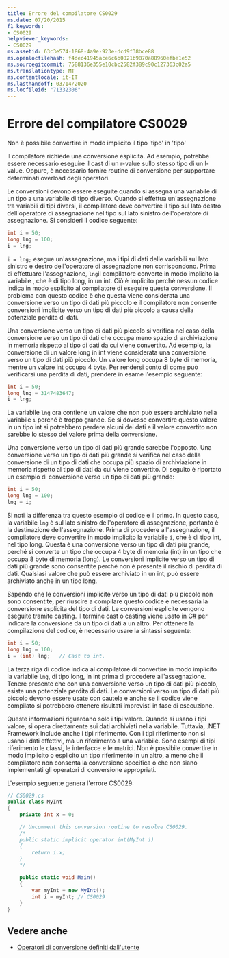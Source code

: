```yaml
---
title: Errore del compilatore CS0029
ms.date: 07/20/2015
f1_keywords:
- CS0029
helpviewer_keywords:
- CS0029
ms.assetid: 63c3e574-1868-4a9e-923e-dcd9f38bce88
ms.openlocfilehash: f4dec41945ace6c6b0821b9870a88960efbe1e52
ms.sourcegitcommit: 7588136e355e10cbc2582f389c90c127363c02a5
ms.translationtype: MT
ms.contentlocale: it-IT
ms.lasthandoff: 03/14/2020
ms.locfileid: "71332306"
---
```

# <a name="compiler-error-cs0029"></a>Errore del compilatore CS0029

Non è possibile convertire in modo implicito il tipo 'tipo' in 'tipo'

 Il compilatore richiede una conversione esplicita. Ad esempio, potrebbe essere necessario eseguire il cast di un r-value sullo stesso tipo di un l-value. Oppure, è necessario fornire routine di conversione per supportare determinati overload degli operatori.

 Le conversioni devono essere eseguite quando si assegna una variabile di un tipo a una variabile di tipo diverso. Quando si effettua un'assegnazione tra variabili di tipi diversi, il compilatore deve convertire il tipo sul lato destro dell'operatore di assegnazione nel tipo sul lato sinistro dell'operatore di assegnazione. Si consideri il codice seguente:

```csharp
int i = 50;
long lng = 100;
i = lng;
```

 `i = lng;` esegue un'assegnazione, ma i tipi di dati delle variabili sul lato sinistro e destro dell'operatore di assegnazione non corrispondono. Prima di effettuare l'assegnazione, `lng`il compilatore converte in modo implicito la variabile , che è di tipo long, in un int. Ciò è implicito perché nessun codice indica in modo esplicito al compilatore di eseguire questa conversione. Il problema con questo codice è che questa viene considerata una conversione verso un tipo di dati più piccolo e il compilatore non consente conversioni implicite verso un tipo di dati più piccolo a causa della potenziale perdita di dati.

 Una conversione verso un tipo di dati più piccolo si verifica nel caso della conversione verso un tipo di dati che occupa meno spazio di archiviazione in memoria rispetto al tipo di dati da cui viene convertito. Ad esempio, la conversione di un valore long in int viene considerata una conversione verso un tipo di dati più piccolo. Un valore long occupa 8 byte di memoria, mentre un valore int occupa 4 byte. Per rendersi conto di come può verificarsi una perdita di dati, prendere in esame l'esempio seguente:

```csharp
int i = 50;
long lng = 3147483647;
i = lng;
```

 La variabile `lng` ora contiene un valore che non può essere archiviato nella variabile `i` perché è troppo grande. Se si dovesse convertire questo valore in un tipo int si potrebbero perdere alcuni dei dati e il valore convertito non sarebbe lo stesso del valore prima della conversione.

 Una conversione verso un tipo di dati più grande sarebbe l'opposto. Una conversione verso un tipo di dati più grande si verifica nel caso della conversione di un tipo di dati che occupa più spazio di archiviazione in memoria rispetto al tipo di dati da cui viene convertito. Di seguito è riportato un esempio di conversione verso un tipo di dati più grande:

```csharp
int i = 50;
long lng = 100;
lng = i;
```

 Si noti la differenza tra questo esempio di codice e il primo. In questo caso, la variabile `lng` è sul lato sinistro dell'operatore di assegnazione, pertanto è la destinazione dell'assegnazione. Prima di procedere all'assegnazione, il compilatore deve convertire in modo implicito la variabile `i`, che è di tipo int, nel tipo long. Questa è una conversione verso un tipo di dati più grande, perché si converte un tipo che occupa 4 byte di memoria (int) in un tipo che occupa 8 byte di memoria (long). Le conversioni implicite verso un tipo di dati più grande sono consentite perché non è presente il rischio di perdita di dati. Qualsiasi valore che può essere archiviato in un int, può essere archiviato anche in un tipo long.

 Sapendo che le conversioni implicite verso un tipo di dati più piccolo non sono consentite, per riuscire a compilare questo codice è necessaria la conversione esplicita del tipo di dati. Le conversioni esplicite vengono eseguite tramite casting. Il termine cast o casting viene usato in C# per indicare la conversione da un tipo di dati a un altro. Per ottenere la compilazione del codice, è necessario usare la sintassi seguente:

```csharp
int i = 50;
long lng = 100;
i = (int) lng;   // Cast to int.
```

 La terza riga di codice indica al compilatore di convertire in modo implicito la variabile `lng`, di tipo long, in int prima di procedere all'assegnazione. Tenere presente che con una conversione verso un tipo di dati più piccolo, esiste una potenziale perdita di dati. Le conversioni verso un tipo di dati più piccolo devono essere usate con cautela e anche se il codice viene compilato si potrebbero ottenere risultati imprevisti in fase di esecuzione.

 Queste informazioni riguardano solo i tipi valore. Quando si usano i tipi valore, si opera direttamente sui dati archiviati nella variabile. Tuttavia, .NET Framework include anche i tipi riferimento. Con i tipi riferimento non si usano i dati effettivi, ma un riferimento a una variabile. Sono esempi di tipi riferimento le classi, le interfacce e le matrici. Non è possibile convertire in modo implicito o esplicito un tipo riferimento in un altro, a meno che il compilatore non consenta la conversione specifica o che non siano implementati gli operatori di conversione appropriati.

 L'esempio seguente genera l'errore CS0029:

```csharp
// CS0029.cs
public class MyInt
{
    private int x = 0;

    // Uncomment this conversion routine to resolve CS0029.
    /*
    public static implicit operator int(MyInt i)
    {
        return i.x;
    }
    */

    public static void Main()
    {
        var myInt = new MyInt();
        int i = myInt; // CS0029
    }
}
```

## <a name="see-also"></a>Vedere anche

- [Operatori di conversione definiti dall'utente](../operators/user-defined-conversion-operators.md)
